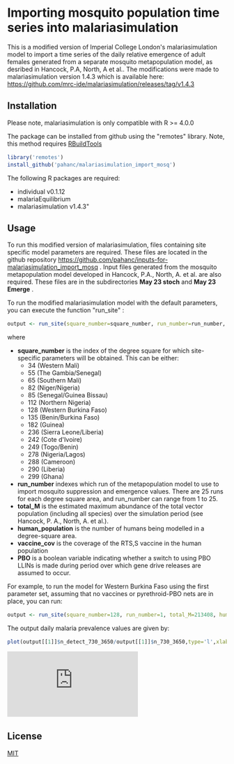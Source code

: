 
# Importing mosquito population time series into malariasimulation

This is a modified version of Imperial College London's malariasimulation model to import a time series of the daily relative emergence of adult females generated from a separate mosquito metapopulation model, as desribed in Hancock, P.A, North, A et al.. The modifications were made to malariasimulation version 1.4.3 which is available here:
https://github.com/mrc-ide/malariasimulation/releases/tag/v1.4.3

## Installation

Please note, malariasimulation is only compatible with R >= 4.0.0

The package can be installed from github using the "remotes" library. Note, this
method requires [RBuildTools](https://cran.r-project.org/bin/windows/Rtools/)

```R
library('remotes')
install_github('pahanc/malariasimulation_import_mosq')
```

The following R packages are required:
* individual v0.1.12
* malariaEquilibrium 
* malariasimulation v1.4.3"

## Usage

To run this modified version of malariasimulation, files containing site specific model parameters are required. These files are located in the github repository https://github.com/pahanc/inputs-for-malariasimulation_import_mosq . Input files generated from the mosquito metapopulation model developed in Hancock, P.A., North, A. et al. are also required.  These files are in the subdirectories **May 23 stoch** and **May 23 Emerge** .


To run the modified malariasimulation model with the default parameters, you
can execute the function "run_site" :

```R
output <- run_site(square_number=square_number, run_number=run_number, total_M=totalM, human_population=human_population, vaccine_cov=vaccine_cov, PBO=PBO)
```
where
*  **square_number** is the index of the degree square for which site-specific parameters will be obtained. This can be either:
    * 34 (Western Mali)
    *  55 (The Gambia/Senegal)
    *  65 (Southern Mali)
    *  82 (Niger/Nigeria)
    *  85 (Senegal/Guinea Bissau)
    *  112 (Northern Nigeria)
    *  128 (Western Burkina Faso)
    *  135 (Benin/Burkina Faso)
    *  182 (Guinea)
    *  236 (Sierra Leone/Liberia)
    *  242 (Cote d'Ivoire)
    *  249 (Togo/Benin)
    *  278 (Nigeria/Lagos)
    *  288 (Cameroon)
    *  290 (Liberia)
    *  299 (Ghana)
*  **run_number** indexes which run of the metapopulation model to use to import mosquito suppression and emergence values. There are 25 runs for each degree square area, and run_number can range from 1 to 25.
*  **total_M** is the estimated maximum abundance of the total vector population (including all species) over the simulation period (see Hancock, P. A., North, A. et al.).
*   **human_population** is the number of humans being modelled in a degree-square area.
*   **vaccine_cov** is the coverage of the RTS,S vaccine in the human population
*  **PBO** is a boolean variable indicating whether a switch to using PBO LLINs is made during period over which gene drive releases are assumed to occur.


For example, to run the model for Western Burkina Faso using the first parameter set, assuming that no vaccines or pyrethroid-PBO nets are in place, you can run:

```R
output <- run_site(square_number=128, run_number=1, total_M=213408, human_population=10000, vaccine_cov=0, PBO=FALSE)
```

The output daily malaria prevalence values are given by:

```R
plot(output[[1]]$n_detect_730_3650/output[[1]]$n_730_3650,type='l',xlab="Day",ylab="Prevalence")
```

![Plot](https://github.com/pahanc/inputs-for-malariasimulation_import_mosq/blob/main/square%20128%20suppress%20all%20runno1.pdf)


## License
[MIT](https://choosealicense.com/licenses/mit/)

